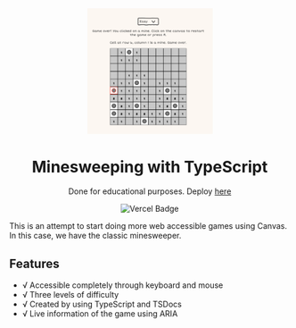 <div align="center">

<img src="./public/minesweeper.png" width="225" />

# Minesweeping with TypeScript

Done for educational purposes. Deploy [here]()

</div>

<div align="center">

![Vercel Badge](https://img.shields.io/badge/Vercel-black?style=flat&logo=Vercel&logoColor=white)

</div>

This is an attempt to start doing more web accessible games using Canvas. In this case, we have the classic minesweeper.

## Features

- √ Accessible completely through keyboard and mouse
- √ Three levels of difficulty
- √ Created by using TypeScript and TSDocs
- √ Live information of the game using ARIA

